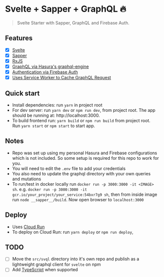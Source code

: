 # Svelte + Sapper + GraphQL 🔥

> Svelte Starter with Sapper, GraphQL and Firebase Auth.

## Features

- [x] [Svelte](https://svelte.dev/)
- [x] [Sapper](https://sapper.svelte.dev/)
- [x] [RxJS](https://rxjs.dev/)
- [x] [GraphQL via Hasura's graphql-engine](https://github.com/hasura/graphql-engine/)
- [x] [Authentication via Firebase Auth](https://firebase.google.com/products/auth/)
- [x] [Uses Service Worker to Cache GraphQL Request](https://medium.com/@jono/cache-graphql-post-requests-with-service-worker-100a822a388a)

## Quick start

- Install dependencies: run `yarn` in project root
- For dev server: run `yarn dev` or `npm run dev`, from project root. The app should be running at: http://localhost:3000.
- To build frontend run: `yarn build` or `npm run build` from project root. Run `yarn start` or `npm start` to start app.

## Notes

- Repo was set up using my personal Hasura and Firebase configurations which is not included. So some setup is required for this repo to work for you.
- You will need to edit the `.env` file to add your credentials
- You also need to update the graphql directory with your own queries and mutations
- To run/test in docker locally run `docker run -p 3000:3000 -it <IMAGE> sh`. e.g. `docker run -p 3000:3000 -it gcr.io/your_project/your_service:54bxr7g9 sh`, then from inside image run `node __sapper__/build`. Now open browser to `localhost:3000`

## Deploy

- Uses [Cloud Run](https://cloud.google.com/run/)
- To deploy on Cloud Run: run `yarn deploy` or `npm run deploy`,

## TODO

- [ ] Move the `src/svql` directory into it's own repo and publish as a lightweight graphql client for `svelte` on npm
- [ ] Add [TypeScript](https://github.com/Microsoft/TypeScript) when supported
